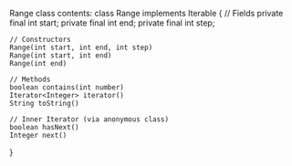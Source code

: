 Range class contents:
class Range implements Iterable<Integer> {
    // Fields
    private final int start;
    private final int end;
    private final int step;

    // Constructors
    Range(int start, int end, int step)
    Range(int start, int end)
    Range(int end)

    // Methods
    boolean contains(int number)
    Iterator<Integer> iterator()
    String toString()

    // Inner Iterator (via anonymous class)
    boolean hasNext()
    Integer next()
}

